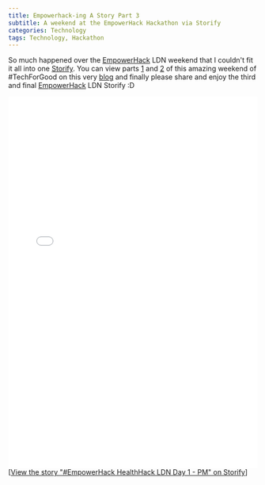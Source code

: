 ```yaml
---
title: Empowerhack-ing A Story Part 3
subtitle: A weekend at the EmpowerHack Hackathon via Storify
categories: Technology
tags: Technology, Hackathon
---
```

So much happened over the [EmpowerHack](http://empowerhack.com) LDN weekend that I couldn't fit it all into one [Storify](https://storify.com/tanya_powell). You can view parts [1](http://blog.tanyapowell.co.uk/Empowerhacking-A-Story) and [2](http://blog.tanyapowell.co.uk/Empowerhacking-A-Story-Part2) of this amazing weekend of #TechForGood on this very [blog](http://blog.tanyapowell.co.uk/) and finally please share and enjoy the third and final [EmpowerHack](http://empowerhack.com) LDN Storify :D

<div class="storify"><iframe src="//storify.com/tanya_powell/empowerhack-healthhack-ldn-day-1-pm/embed?border=false" width="100%" height="750" frameborder="no" allowtransparency="true"></iframe><script src="//storify.com/tanya_powell/empowerhack-healthhack-ldn-day-1-pm.js?border=false"></script><noscript>[<a href="//storify.com/tanya_powell/empowerhack-healthhack-ldn-day-1-pm" target="_blank">View the story "#EmpowerHack HealthHack LDN Day 1 - PM" on Storify</a>]</noscript></div>
